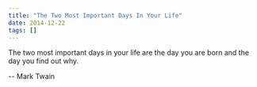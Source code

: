 ```yaml
---
title: "The Two Most Important Days In Your Life"
date: 2014-12-22
tags: []
---
```


The two most important days in your life are the day you are born and the day you find out why.

-- Mark Twain
